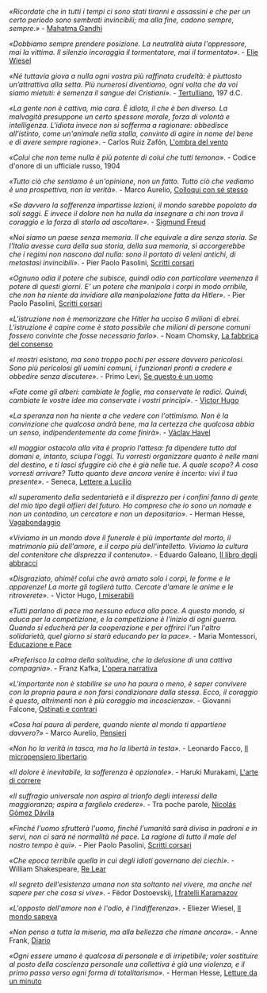 *«Ricordate che in tutti i tempi ci sono stati tiranni e assassini e che per un certo periodo sono sembrati invincibili; ma alla fine, cadono sempre, sempre.»* - [Mahatma Gandhi](https://amzn.to/4gmNqFl)

*«Dobbiamo sempre prendere posizione. La neutralità aiuta l'oppressore, mai la vittima. Il silenzio incoraggia il tormentatore, mai il tormentato»*. - [Elie Wiesel](https://amzn.to/4hBg0DE)

*«Né tuttavia giova a nulla ogni vostra più raffinata crudeltà: è piuttosto un’attrattiva alla setta. Più numerosi diventiamo, ogni volta che da voi siamo mietuti: è semenza il sangue dei Cristiani»*. - [Tertulliano](https://amzn.to/4hB2QXp), 197 d.C.

*«La gente non è cattiva, mia cara. È idiota, il che è ben diverso. La malvagità presuppone un certo spessore morale, forza di volontà e intelligenza. L'idiota invece non si sofferma a ragionare: obbedisce all'istinto, come un'animale nella stalla, convinto di agire in nome del bene e di avere sempre ragione»*. - Carlos Ruiz Zafón, [L'ombra del vento](https://amzn.to/4hBSNRX)

*«Colui che non teme nulla è più potente di colui che tutti temono»*.  - Codice d'onore di un ufficiale russo, 1904

*«Tutto ciò che sentiamo è un'opinione, non un fatto. Tutto ciò che vediamo è una prospettiva, non la verità»*. - Marco Aurelio, [Colloqui con sé stesso](https://amzn.to/3DRqctQ)

*«Se davvero la sofferenza impartisse lezioni, il mondo sarebbe popolato da soli saggi. E invece il dolore non ha nulla da insegnare a chi non trova il coraggio e la forza di starlo ad ascoltare»*. - [Sigmund Freud](https://amzn.to/42dmFxQ)

*«Noi siamo un paese senza memoria. Il che equivale a dire senza storia. Se l'Italia avesse cura della sua storia, della sua memoria, si accorgerebbe che i regimi non nascono dal nulla: sono il portato di veleni antichi, di metastasi invincibili»*. - Pier Paolo Pasolini, [Scritti corsari](https://amzn.to/3QUTTwX)

*«Ognuno odia il potere che subisce, quindi odio con particolare veemenza il potere di questi giorni. E’ un potere che manipola i corpi in modo orribile, che non ha niente da invidiare alla manipolazione fatta da Hitler»*. - Pier Paolo Pasolini, [Scritti corsari](https://amzn.to/3QUTTwX)

*«L'istruzione non è memorizzare che Hitler ha ucciso 6 milioni di ebrei. L'istruzione è capire come è stato possibile che milioni di persone comuni fossero convinte che fosse necessario farlo»*. - Noam Chomsky, [La fabbrica del consenso](https://amzn.to/4chRt5l)

*«I mostri esistono, ma sono troppo pochi per essere davvero pericolosi. Sono più pericolosi gli uomini comuni, i funzionari pronti a credere e obbedire senza discutere»*. - Primo Levi, [Se questo è un uomo](https://amzn.to/3XHSzBn)

*«Fate come gli alberi: cambiate le foglie, ma conservate le radici. Quindi, cambiate le vostre idee ma conservate i vostri princìpi»*. - [Victor Hugo](https://amzn.to/4chQORp)

*«La speranza non ha niente a che vedere con l'ottimismo. Non è la convinzione che qualcosa andrà bene, ma la certezza che qualcosa abbia un senso, indipendentemente da come finirà»*. - [Václav Havel](https://amzn.to/41RIVP4)

*«Il maggior ostacolo alla vita è proprio l'attesa: fa dipendere tutto dal domani e, intanto, sciupa l'oggi. Tu vorresti organizzare quanto è nelle mani del destino, e ti lasci sfuggire ciò che è già nelle tue. A quale scopo? A cosa vorresti arrivare? Tutto quanto deve ancora venire è incerto: vivi il tuo presente»*. - Seneca, [Lettere a Lucilio](https://amzn.to/3FQ4fM9)

*«Il superamento della sedentarietà e il disprezzo per i confini fanno di gente del mio tipo degli alfieri del futuro. Ho compreso che io sono un nomade e non un contadino, un cercatore e non un depositario»*. - Herman Hesse, [Vagabondaggio](https://amzn.to/4k568Et)

*«Viviamo in un mondo dove il funerale è più importante del morto, il matrimonio più dell'amore, e il corpo più dell'intelletto. Viviamo la cultura del contenitore che disprezza il contenuto»*. - Eduardo Galeano, [Il libro degli abbracci](https://amzn.to/416Hyu8)

*«Disgraziato, ahimè! colui che avrà amato solo i corpi, le forme e le apparenze! La morte gli toglierà tutto. Cercate d'amare le anime e le ritroverete»*. - Victor Hugo, [I miserabili](https://amzn.to/41at1ha)

*«Tutti parlano di pace ma nessuno educa alla pace. A questo mondo, si educa per la competizione, e la competizione è l'inizio di ogni guerra. Quando si educherà per la cooperazione e per offrirci l'un l'altro solidarietà, quel giorno si starà educando per la pace»*. - Maria Montessori, [Educazione e Pace](https://amzn.to/4k3QRnf)

*«Preferisco la calma della solitudine, che la delusione di una cattiva compagnia»*. - Franz Kafka, [L'opera narrativa](https://amzn.to/4b6qk4N)

*«L'importante non è stabilire se uno ha paura o meno, è saper convivere con la propria paura e non farsi condizionare dalla stessa. Ecco, il coraggio è questo, altrimenti non è più coraggio ma incoscienza»*. - Giovanni Falcone, [Ostinati e contrari](https://amzn.to/3CMa1gU)

*«Cosa hai paura di perdere, quando niente al mondo ti appartiene davvero?»* - Marco Aurelio, [Pensieri](https://amzn.to/4he4TQQ)

*«Non ho la verità in tasca, ma ho la libertà in testa»*. - Leonardo Facco, [Il micropensiero libertario](https://amzn.to/3PZRoZL)

*«Il dolore è inevitabile, la sofferenza è opzionale»*. - Haruki Murakami, [L'arte di correre](https://amzn.to/41ODdNI)

*«Il suffragio universale non aspira al trionfo degli interessi della maggioranza; aspira a farglielo credere»*. - Tra poche parole, [Nicolás Gómez Dávila](https://amzn.to/4kJ9gGa)

*«Finché l'uomo sfrutterà l'uomo, finché l'umanità sarà divisa in padroni e in servi, non ci sarà né normalità né pace. La ragione di tutto il male del nostro tempo è qui»*. - Pier Paolo Pasolini, [Scritti corsari](https://amzn.to/3QUTTwX)

*«Che epoca terribile quella in cui degli idioti governano dei ciechi»*. - William Shakespeare, [Re Lear](https://amzn.to/3FPNIIh)

*«Il segreto dell'esistenza umana non sta soltanto nel vivere, ma anche nel sapere per che cosa si vive»*. - Fëdor Dostoevskij, [I fratelli Karamazov](https://amzn.to/44QD4YG)

*«L'opposto dell'amore non è l'odio, è l'indifferenza»*. - Eliezer Wiesel, [Il mondo sapeva](https://amzn.to/429dXRk)

*«Non penso a tutta la miseria, ma alla bellezza che rimane ancora»*. - Anne Frank, [Diario](https://amzn.to/4ceO47m)

*«Ogni essere umano è qualcosa di personale e di irripetibile; voler sostituire al posto della coscienza personale una collettiva è già una violenza, e il primo passo verso ogni forma di totalitarismo»*. - Herman Hesse, [Letture da un minuto](https://amzn.to/3FNUzBU)